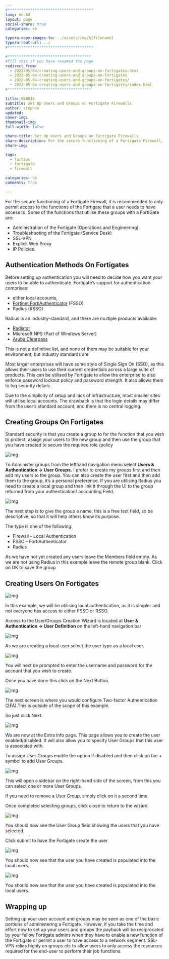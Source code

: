 ```yaml
---
#**************************************
lang: en-AU
layout: page
social-share: true
categories: kb

typora-copy-images-to: ../assets/img/${filename}
typora-root-url: ../
#**************************************

#*************************************
#fill this if you have renamed the page
redirect_from:
  - 2022/05/04/creating-users-and-groups-on-fortigates.html
  - 2022-05-04-creating-users-and-groups-on-fortigates
  - 2022-05-04-creating-users-and-groups-on-fortigates/
  - 2022-05-04-creating-users-and-groups-on-fortigates/index.html
#*************************************

title: KB0010
subtitle: Set Up Users and Groups on Fortigate Firewalls
author: stephen
updated: 
cover-img: 
thumbnail-img: 
full-width: false

share-title: Set Up Users and Groups on Fortigate Firewalls
share-description: For the secure functioning of a Fortigate Firewall, it is recommended to only permit access to the functions of the Fortigate that a user needs to have access to. 
share-img: 

tags:
  - fortios
  - fortigate
  - firewall

categories: kb
comments: true

---
```


For the secure functioning of a Fortigate Firewall, it is recommended to only permit access to the functions of the Fortigate that a user needs to have access to. Some of the functions that utilise these groups with a FortiGate are:

* Administration of the Fortigate (Operations and Engineering)
* Troubleshooting of the Fortigate (Service Desk)
* SSL-VPN 
* Explicit Web Proxy
* IP Policies.

## Authentication Methods On Fortigates

Before setting up authentication you will need to decide how you want your users to be able to authenticate. Fortigate’s support for authentication comprises:

* either local accounts, 
* [Fortinet FortiAuthenticator](https://www.fortinet.com/products/identity-access-management/fortiauthenticator) (FSSO)
* Radius (RSSO) 

Radius is an industry-standard, and there are multiple products available:

* [Radiator](https://www.open.com.au/radiator/)
* Microsoft NPS (Part of Windows Server)
* [Aruba Clearpass](https://www.arubanetworks.com/en-au/products/security/network-access-control/secure-access/)

This is not a definitive list, and none of them may be suitable for your environment, but industry standards are

Most larger enterprises will have some style of Single Sign On (SSO), as this allows their users to use their current credentials across a large suite of products. This can be utilised by Fortigate to allow the enterprise to also enforce password lockout policy and password strength. It also allows them to log security details

Due to the simplicity of setup and lack of infrastructure, most smaller sites will utilise local accounts. The drawback is that the login details may differ from the user’s standard account, and there is no central logging.

## Creating Groups On Fortigates

Standard security is that you create a group to for the function that you wish to protect, assign your users to the new group and then use the group that you have created to secure the required role /policy

![img](../assets/img/fortigate-ssl-group-menu.png)

To Administer groups from the lefthand navigation menu select **Users & Authentication -> User Groups.** I prefer to create my groups first and then add my users to the group. You can also create the user first and then add them to the group, it’s a personal preference. If you are utilising Radius you need to create a local group and then link it through the UI to the group returned from your authentication/ accounting Field.

![img](/assets/img/kb0010/Fortigate-SSLVPN-Setup_3.png)

The next step is to give the group a name, this is a free text field, so be descriptive, so that it will help others know its purpose.

The type is one of the following:

* Firewall – Local Authentication
* FSSO – FortiAuthenticator
* Radius

As we have not yet created any users leave the Members field empty. As we are not using Radius in this example leave the remote group blank. Click on OK to save the group

## Creating Users On Fortigates

![img](/assets/img/kb0010/fortigate-ssl-group-menu-1.png)

In this example, we will be utilising local authentication, as it is simpler and not everyone has access to either FSSO or RSSO.

Access to the User/Groups Creation Wizard is located at **User & Authentication -> User Definition** on the left-hand navigation bar 

![img](/assets/img/kb0010/Fortigate-SSLVPN-Setup_12.png)

As we are creating a local user select the user type as a local user.

![img](/assets/img/kb0010/Fortigate-SSLVPN-Setup_9.png)


You will next be prompted to enter the username and password for the account that you wish to create. 

Once you have done this click on the Next Button.

![img](/assets/img/kb0010/Fortigate-SSLVPN-Setup_8.png)

The next screen is where you would configure Two-factor Authentication (2FA).This is outside of the scope of this example.

So just click Next.

![img](/assets/img/kb0010/Fortigate-SSLVPN-Setup_7.png)

We are now at the Extra Info page. This page allows you to create the user enabled/disabled. It will also allow you to specify User Groups that this user is associated with.

To assign User Groups enable the option if disabled and then click on the + symbol to add User Groups.

![img](/assets/img/kb0010/Fortigate-SSLVPN-Setup_6.png)

This will open a sidebar on the right-hand side of the screen, from this you can select one or more User Groups.

If you need to remove a User Group, simply click on it a second time.

Once completed selecting groups, click close to return to the wizard.

![img](/assets/img/kb0010/Fortigate-SSLVPN-Setup_5.png)

You should now see the User Group field showing the users that you have selected.

Click submit to have the Fortigate create the user

![img](/assets/img/kb0010/Fortigate-SSLVPN-Setup_4-2.png)

You should now see that the user you have created is populated into the local users.

![img](/assets/img/kb0010/Fortigate-SSLVPN-Setup_4-2.png)

You should now see that the user you have created is populated into the local users.

## Wrapping up

Setting up your user account and groups may be seen as one of the basic portions of administering a Fortigate. However, if you take the time and effort now to set up your users and groups the payback will be reciprocated by your fellow Fortigate admins when they have to enable a new function of the Fortigate or permit a user to have access to a network segment. SSL-VPN relies highly on groups etc to allow users to only access the resources required for the end-user to perform their job functions.
